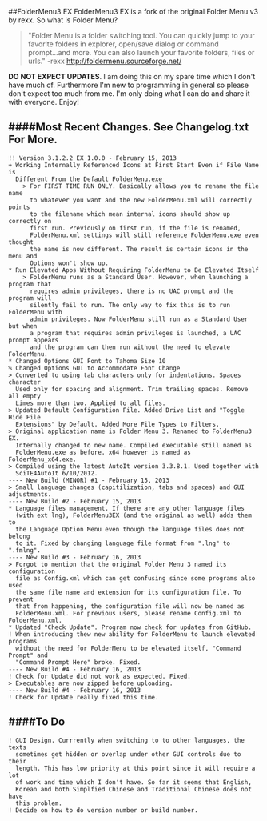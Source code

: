 ##FolderMenu3 EX
FolderMenu3 EX is a fork of the original Folder Menu v3 by rexx. So what is Folder Menu?
> "Folder Menu is a folder switching tool. You can quickly jump
to your favorite folders in explorer, open/save dialog or
command prompt...and more. You can also launch your favorite
folders, files or urls." -rexx http://foldermenu.sourceforge.net/

**DO NOT EXPECT UPDATES**. I am doing this on my spare time which I
don't have much of. Furthermore I'm new to programming in general
so please don't expect too much from me. I'm only doing what I
can do and share it with everyone. Enjoy!  

####Most Recent Changes. See Changelog.txt For More. 
----------------------------------------------------
	!! Version 3.1.2.2 EX 1.0.0 - February 15, 2013
	+ Working Internally Referenced Icons at First Start Even if File Name is
	  Different From the Default FolderMenu.exe
		> For FIRST TIME RUN ONLY. Basically allows you to rename the file name
		  to whatever you want and the new FolderMenu.xml will correctly points
		  to the filename which mean internal icons should show up correctly on
		  first run. Previously on first run, if the file is renamed,
		  FolderMenu.xml settings will still reference FolderMenu.exe even thought
		  the name is now different. The result is certain icons in the menu and
		  Options won't show up.
	* Run Elevated Apps Without Requiring FolderMenu to Be Elevated Itself
		> FolderMenu runs as a Standard User. However, when launching a program that
		  requires admin privileges, there is no UAC prompt and the program will
		  silently fail to run. The only way to fix this is to run FolderMenu with
		  admin privileges. Now FolderMenu still run as a Standard User but when
		  a program that requires admin privileges is launched, a UAC prompt appears
		  and the program can then run without the need to elevate FolderMenu.
	* Changed Options GUI Font to Tahoma Size 10
	% Changed Options GUI to Accommodate Font Change
	> Converted to using tab characters only for indentations. Spaces character
	  Used only for spacing and alignment. Trim trailing spaces. Remove all empty
	  Limes more than two. Applied to all files.
	> Updated Default Configuration File. Added Drive List and "Toggle Hide File
	  Extensions" by Default. Added More File Types to Filters.
	> Original application name is Folder Menu 3. Renamed to FolderMenu3 EX.
	  Internally changed to new name. Compiled executable still named as
	  FolderMenu.exe as before. x64 however is named as FolderMenu_x64.exe.
	> Compiled using the latest AutoIt version 3.3.8.1. Used together with
	  SciTE4AutoIt 6/10/2012.
	---- New Build (MINOR) #1 - February 15, 2013
	> Small language changes (capitilization, tabs and spaces) and GUI adjustments.
	---- New Build #2 - February 15, 2013
	* Language files management. If there are any other language files
	  (with ext lng), FolderMenu3EX (and the original as well) adds them to
	  the Language Option Menu even though the language files does not belong
	  to it. Fixed by changing language file format from ".lng" to ".fmlng".
	---- New Build #3 - February 16, 2013
	> Forgot to mention that the original Folder Menu 3 named its configuration
	  file as Config.xml which can get confusing since some programs also used
	  the same file name and extension for its configuration file. To prevent
	  that from happening, the configuration file will now be named as
	  FolderMenu.xml. For previous users, please rename Config.xml to FolderMenu.xml.
	* Updated "Check Update". Program now check for updates from GitHub.
	! When introducing thew new ability for FolderMenu to launch elevated programs
	  without the need for FolderMenu to be elevated itself, "Command Prompt" and
	  "Command Prompt Here" broke. Fixed.
	---- New Build #4 - February 16, 2013
	! Check for Update did not work as expected. Fixed.
	> Executables are now zipped before uploading.
	---- New Build #4 - February 16, 2013
	! Check for Update really fixed this time.

####To Do
---------
	! GUI Design. Currrently when switching to to other languages, the texts
	  sometimes get hidden or overlap under other GUI controls due to their
	  length. This has low priority at this point since it will require a lot
	  of work and time which I don't have. So far it seems that English,
	  Korean and both Simplfied Chinese and Traditional Chinese does not have
	  this problem.
	! Decide on how to do version number or build number.
